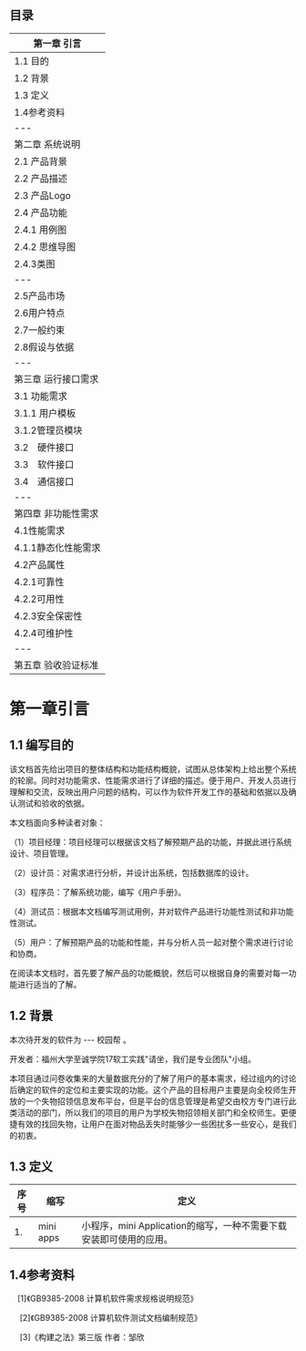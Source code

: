 ## 目录
| 第一章 引言|     
| --- |
| 1.1 目的 |
| 1.2 背景 |
| 1.3 定义 |
| 1.4参考资料|
| --- |
| 第二章 系统说明 |
| 2.1 产品背景 |
| 2.2 产品描述 |
| 2.3 产品Logo |
| 2.4 产品功能 |
| 2.4.1 用例图 |
| 2.4.2 思维导图 |
| 2.4.3类图 |
| --- |
|2.5产品市场 |
|2.6用户特点 |
|2.7一般约束 |
|2.8假设与依据 |
| --- |
|第三章 运行接口需求|
| 3.1 功能需求 |
| 3.1.1 用户模板 |
| 3.1.2管理员模块 |
| 3.2 硬件接口 |
| 3.3 软件接口|
| 3.4 通信接口|
| --- |
| 第四章 非功能性需求 |
| 4.1性能需求 |
| 4.1.1静态化性能需求 |
| 4.2产品属性 |
| 4.2.1可靠性 |
| 4.2.2可用性 |
| 4.2.3安全保密性 |
| 4.2.4可维护性 |
| --- |
| 第五章 验收验证标准 |
#
 






# 第一章引言

## 1.1 编写目的

   该文档首先给出项目的整体结构和功能结构概貌，试图从总体架构上给出整个系统的轮廓。同时对功能需求、性能需求进行了详细的描述。便于用户、开发人员进行理解和交流，反映出用户问题的结构，可以作为软件开发工作的基础和依据以及确认测试和验收的依据。
  
   本文档面向多种读者对象：

（1）项目经理：项目经理可以根据该文档了解预期产品的功能，并据此进行系统设计、项目管理。

（2）设计员：对需求进行分析，并设计出系统，包括数据库的设计。

（3）程序员：了解系统功能，编写《用户手册》。

（4）测试员：根据本文档编写测试用例，并对软件产品进行功能性测试和非功能性测试。

（5）用户：了解预期产品的功能和性能，并与分析人员一起对整个需求进行讨论和协商。

在阅读本文档时，首先要了解产品的功能概貌，然后可以根据自身的需要对每一功能进行适当的了解。

## 1.2 背景

本次待开发的软件为 --- 校园帮  。

开发者：福州大学至诚学院17软工实践&quot;请坐，我们是专业团队&quot;小组。

本项目通过问卷收集来的大量数据充分的了解了用户的基本需求，经过组内的讨论后确定的软件的定位和主要实现的功能。这个产品的目标用户主要是向全校师生开放的一个失物招领信息发布平台，但是平台的信息管理是希望交由校方专门进行此类活动的部门，所以我们的项目的用户为学校失物招领相关部门和全校师生。更便捷有效的找回失物，让用户在面对物品丢失时能够少一些困扰多一些安心，是我们的初衷。

## 1.3 定义

| 序号 | 缩写 | 定义 |
| --- | --- | --- |
| 1. | mini apps | 小程序，mini Application的缩写，一种不需要下载安装即可使用的应用。 |



## 1.4参考资料

 [1]《GB9385-2008 计算机软件需求规格说明规范》

  [2]《GB9385-2008 计算机软件测试文档编制规范》

  [3]《构建之法》第三版 作者：邹欣
